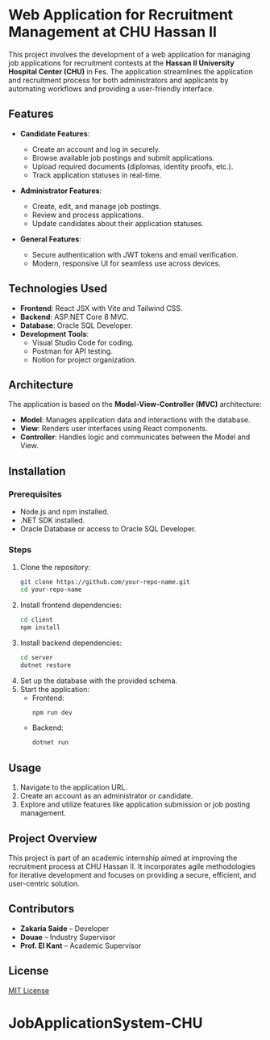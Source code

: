 # Web Application for Recruitment Management at CHU Hassan II

This project involves the development of a web application for managing job applications for recruitment contests at the **Hassan II University Hospital Center (CHU)** in Fes. The application streamlines the application and recruitment process for both administrators and applicants by automating workflows and providing a user-friendly interface.

## Features

- **Candidate Features**:
  - Create an account and log in securely.
  - Browse available job postings and submit applications.
  - Upload required documents (diplomas, identity proofs, etc.).
  - Track application statuses in real-time.

- **Administrator Features**:
  - Create, edit, and manage job postings.
  - Review and process applications.
  - Update candidates about their application statuses.

- **General Features**:
  - Secure authentication with JWT tokens and email verification.
  - Modern, responsive UI for seamless use across devices.

## Technologies Used

- **Frontend**: React JSX with Vite and Tailwind CSS.
- **Backend**: ASP.NET Core 8 MVC.
- **Database**: Oracle SQL Developer.
- **Development Tools**:
  - Visual Studio Code for coding.
  - Postman for API testing.
  - Notion for project organization.

## Architecture

The application is based on the **Model-View-Controller (MVC)** architecture:
- **Model**: Manages application data and interactions with the database.
- **View**: Renders user interfaces using React components.
- **Controller**: Handles logic and communicates between the Model and View.


## Installation

### Prerequisites
- Node.js and npm installed.
- .NET SDK installed.
- Oracle Database or access to Oracle SQL Developer.

### Steps
1. Clone the repository:
   ```bash
   git clone https://github.com/your-repo-name.git
   cd your-repo-name
   ```
2. Install frontend dependencies:
   ```bash
   cd client
   npm install
   ```
3. Install backend dependencies:
   ```bash
   cd server
   dotnet restore
   ```
4. Set up the database with the provided schema.
5. Start the application:
   - Frontend:
     ```bash
     npm run dev
     ```
   - Backend:
     ```bash
     dotnet run
     ```

## Usage

1. Navigate to the application URL.
2. Create an account as an administrator or candidate.
3. Explore and utilize features like application submission or job posting management.

## Project Overview

This project is part of an academic internship aimed at improving the recruitment process at CHU Hassan II. It incorporates agile methodologies for iterative development and focuses on providing a secure, efficient, and user-centric solution.

## Contributors

- **Zakaria Saide** – Developer
- **Douae** – Industry Supervisor
- **Prof. El Kant** – Academic Supervisor

## License

[MIT License](LICENSE)


# JobApplicationSystem-CHU
